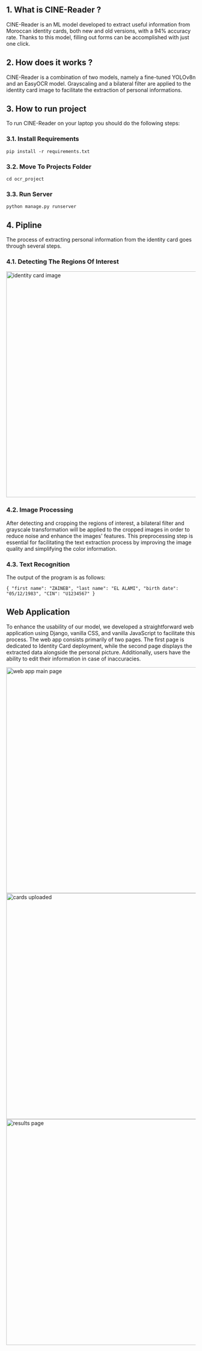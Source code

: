 ## 1. What is CINE-Reader ?

CINE-Reader is an ML model developed to extract useful information from Moroccan identity cards, both new and old versions, with a 94% accuracy rate. Thanks to this model, filling out forms can be accomplished with just one click.

## 2. How does it works ?

CINE-Reader is a combination of two models, namely a fine-tuned YOLOv8n and an EasyOCR model. Grayscaling and a bilateral filter are applied to the identity card image to facilitate the extraction of personal informations.

## 3. How to run project

To run CINE-Reader on your laptop you should do the following steps:

### 3.1. Install Requirements

`pip install -r requirements.txt`

### 3.2. Move To Projects Folder

`cd ocr_project`

### 3.3. Run Server

`python manage.py runserver`

## 4. Pipline
The process of extracting personal information from the identity card goes through several steps.
### 4.1. Detecting The Regions Of Interest

<img src="https://github.com/Aysr01/CINE-Reader/assets/114707989/fd2d099c-c63c-4f52-96da-9122d2a36a94" alt="identity card image" width="600">

### 4.2. Image Processing

After detecting and cropping the regions of interest, a bilateral filter and grayscale transformation will be applied to the cropped images in order to reduce noise and enhance the images' features. This preprocessing step is essential for facilitating the text extraction process by improving the image quality and simplifying the color information.

### 4.3. Text Recognition

The output of the program is as follows:

`{
"first name": "ZAINEB",
"last name": "EL ALAMI",
"birth date": "05/12/1983",
"CIN": "U1234567"
}`

## Web Application
To enhance the usability of our model, we developed a straightforward web application using Django, vanilla CSS, and vanilla JavaScript to facilitate this process. The web app consists primarily of two pages. The first page is dedicated to Identity Card deployment, while the second page displays the extracted data alongside the personal picture. Additionally, users have the ability to edit their information in case of inaccuracies.

<img src="https://github.com/Aysr01/CINE-Reader/assets/114707989/c2ed4511-2931-4607-a8ca-bb540b14ea71" alt="web app main page" width="600">

<img src="https://github.com/Aysr01/CINE-Reader/assets/114707989/30e6edd6-877a-4e42-9d2d-32c18e1ccf29" alt="cards uploaded" width="600">

<img src="https://github.com/Aysr01/CINE-Reader/assets/114707989/d7745879-2f92-40b2-8fd9-5c7094a33a15" alt="results page" width="600">
